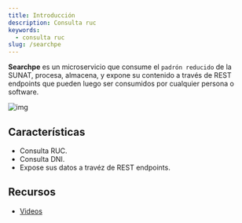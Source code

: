 ```yaml
---
title: Introducción
description: Consulta ruc
keywords:
  - consulta ruc
slug: /searchpe
---
```


**Searchpe** es un microservicio que consume el `padrón reducido` de la SUNAT, procesa, almacena, y expone su contenido a través de REST endpoints que pueden luego ser consumidos por cualquier persona o software.

![img](/img/searchpe/searchpe-overview.png "Seachpe overview")

## Características

- Consulta RUC.
- Consulta DNI.
- Expose sus datos a travéz de REST endpoints.

## Recursos

- [Videos](https://www.youtube.com/playlist?list=PLnRgWcnYy6sbngfRRE6tZZEp1cSuu7AeV)
